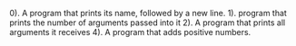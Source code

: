 0). A program that prints its name, followed by a new line.
1). program that prints the number of arguments passed into it
2). A  program that prints all arguments it receives
4). A program that adds positive numbers.
